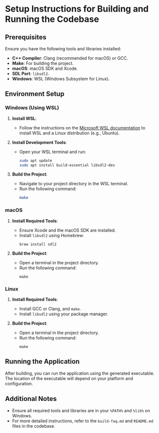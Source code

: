 # Setup Instructions for Building and Running the Codebase

## Prerequisites

Ensure you have the following tools and libraries installed:

- **C++ Compiler**: Clang (recommended for macOS) or GCC.
- **Make**: For building the project.
- **macOS**: macOS SDK and Xcode.
- **SDL Port**: `libsdl2`.
- **Windows**: WSL (Windows Subsystem for Linux).

## Environment Setup

### Windows (Using WSL)

1. **Install WSL**:
   - Follow the instructions on the [Microsoft WSL documentation](https://docs.microsoft.com/en-us/windows/wsl/install) to install WSL and a Linux distribution (e.g., Ubuntu).

2. **Install Development Tools**:
   - Open your WSL terminal and run:
     ```bash
     sudo apt update
     sudo apt install build-essential libsdl2-dev
     ```

3. **Build the Project**:
   - Navigate to your project directory in the WSL terminal.
   - Run the following command:
     ```bash
     make
     ```

### macOS

1. **Install Required Tools**:
   - Ensure Xcode and the macOS SDK are installed.
   - Install `libsdl2` using Homebrew:
     ```shell
     brew install sdl2
     ```

2. **Build the Project**:
   - Open a terminal in the project directory.
   - Run the following command:
     ```shell
     make
     ```

### Linux

1. **Install Required Tools**:
   - Install GCC or Clang, and `make`.
   - Install `libsdl2` using your package manager.

2. **Build the Project**:
   - Open a terminal in the project directory.
   - Run the following command:
     ```shell
     make
     ```

## Running the Application

After building, you can run the application using the generated executable. The location of the executable will depend on your platform and configuration.

## Additional Notes

- Ensure all required tools and libraries are in your `%PATH%` and `%lib%` on Windows.
- For more detailed instructions, refer to the `build-faq.md` and `README.md` files in the codebase. 